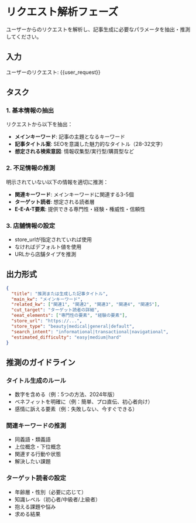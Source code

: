# リクエスト解析フェーズ

ユーザーからのリクエストを解析し、記事生成に必要なパラメータを抽出・推測してください。

## 入力
ユーザーのリクエスト: {{user_request}}

## タスク

### 1. 基本情報の抽出
リクエストから以下を抽出：
- **メインキーワード**: 記事の主題となるキーワード
- **記事タイトル案**: SEOを意識した魅力的なタイトル（28-32文字）
- **想定される検索意図**: 情報収集型/実行型/購買型など

### 2. 不足情報の推測
明示されていない以下の情報を適切に推測：
- **関連キーワード**: メインキーワードに関連する3-5個
- **ターゲット読者**: 想定される読者層
- **E-E-A-T要素**: 提供できる専門性・経験・権威性・信頼性

### 3. 店舗情報の設定
- store_urlが指定されていれば使用
- なければデフォルト値を使用
- URLから店舗タイプを推測

## 出力形式

```json
{
  "title": "推測または生成した記事タイトル",
  "main_kw": "メインキーワード",
  "related_kw": ["関連1", "関連2", "関連3", "関連4", "関連5"],
  "cut_target": "ターゲット読者の詳細",
  "eeat_elements": ["専門性の要素", "経験の要素"],
  "store_url": "https://...",
  "store_type": "beauty|medical|general|default",
  "search_intent": "informational|transactional|navigational",
  "estimated_difficulty": "easy|medium|hard"
}
```

## 推測のガイドライン

### タイトル生成のルール
- 数字を含める（例：5つの方法、2024年版）
- ベネフィットを明確に（例：簡単、プロ直伝、初心者向け）
- 感情に訴える要素（例：失敗しない、今すぐできる）

### 関連キーワードの推測
- 同義語・類義語
- 上位概念・下位概念
- 関連する行動や状態
- 解決したい課題

### ターゲット読者の設定
- 年齢層・性別（必要に応じて）
- 知識レベル（初心者/中級者/上級者）
- 抱える課題や悩み
- 求める結果